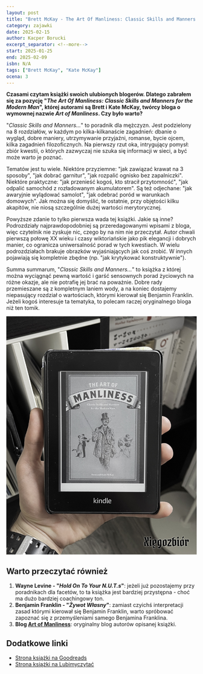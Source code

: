 ```yaml
---
layout: post
title: "Brett McKay - The Art Of Manliness: Classic Skills and Manners for the Modern Man"
category: zajawki
date: 2025-02-15
author: Kacper Borucki
excerpt_separator: <!--more-->
start: 2025-01-25
end: 2025-02-09
isbn: N/A
tags: ["Brett McKay", "Kate McKay"]
ocena: 3
---
```


**Czasami czytam książki swoich ulubionych blogerów. Dlatego zabrałem się za pozycję "*The Art Of Manliness: Classic Skills and Manners for the Modern Man*", której autorami są Brett i Kate McKay, twórcy bloga o wymownej nazwie *Art of Manliness*. Czy było warto?**

<!--more-->

"*Classic Skills and Manners...*" to poradnik dla mężczyzn. Jest podzielony na 8 rozdziałów, w każdym po kilka-kilkanaście zagadnień: dbanie o wygląd, dobre maniery, utrzymywanie przyjaźni, romanse, bycie ojcem, kilka zagadnień filozoficznych. Na pierwszy rzut oka, intrygujący pomysł: zbiór kwestii, o których zazwyczaj nie szuka się informacji w sieci, a być może warto je poznać.

Tematów jest tu wiele. Niektóre przyziemne: "jak zawiązać krawat na 3 sposoby", "jak dobrać garnitur", "jak rozpalić ognisko bez zapalniczki". Niektóre praktyczne: "jak przenieść kogoś, kto stracił przytomność", "jak odpalić samochód z rozładowanym akumulatorem". Są też odjechane: "jak awaryjnie wylądować samolot", "jak odebrać poród w warunkach domowych". Jak można się domyślić, te ostatnie, przy objętości kilku akapitów, nie niosą szczególnie dużej wartości merytorycznej.

Powyższe zdanie to tylko pierwsza wada tej książki. Jakie są inne? Podrozdziały najprawdopodobniej są przeredagowanymi wpisami z bloga, więc czytelnik nie zyskuje nic, czego by na nim nie przeczytał. Autor chwali pierwszą połowę XX wieku i czasy wiktoriańskie jako pik elegancji i dobrych manier, co ogranicza uniwersalność porad w tych kwestiach. W wielu podrozdziałach brakuje obrazków wyjaśniających jak coś zrobić. W innych pojawiają się kompletnie zbędne (np. "jak krytykować konstruktywnie").

Summa summarum, "*Classic Skills and Manners...*" to książka z której można wyciągnąć pewną wartość i garść sensownych porad życiowych na różne okazje, ale nie potrafię jej brać na poważnie. Dobre rady przemieszane są z kompletnym laniem wody, a na koniec dostajemy niepasujący rozdział o wartościach, którymi kierował się Benjamin Franklin. Jeżeli kogoś interesuje ta tematyka, to polecam raczej oryginalnego bloga niż ten tomik.

![Okładka książki "*The Art Of Manliness: Classic Skills and Manners for the Modern Man*"](/assets/xiazki/brett_mckay_aom_classic_skills_and_manners.jpg)

## Warto przeczytać również

1. **Wayne Levine - "*Hold On To Your N.U.T.s*"**: jeżeli już pozostajemy przy poradnikach dla facetów, to ta książka jest bardziej przystępna - choć ma dużo bardziej coachingowy ton.
2. **Benjamin Franklin - "*Żywot Własny*"**: zamiast czyichś interpretacji zasad którymi kierował się Benjamin Franklin, warto spróbować zapoznać się z przemyśleniami samego Benjamina Franklina.
3. **Blog [Art of Manliness](<https://www.artofmanliness.com/>)**: oryginalny blog autorów opisanej książki.

## Dodatkowe linki

- [Strona książki na Goodreads](https://www.goodreads.com/book/show/8306020-the-art-of-manliness)
- [Strona książki na Lubimyczytać](https://lubimyczytac.pl/ksiazka/122849/the-art-of-manliness-classic-skills-and-manners-for-the-modern-man)

